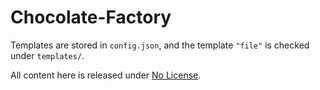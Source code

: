 # Chocolate-Factory
Templates are stored in `config.json`, and the template `"file"` is checked under `templates/`.

All content here is released under [No License](https://choosealicense.com/no-permission/).
